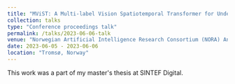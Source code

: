```yaml
---
title: "MViST: A Multi-label Vision Spatiotemporal Transformer for Underwater Ship Inspection"
collection: talks
type: "Conference proceedings talk"
permalink: /talks/2023-06-06-talk
venue: "Norwegian Artificial Intelligence Research Consortium (NORA) Annual Conference 2023"
date: 2023-06-05 - 2023-06-06
location: "Tromsø, Norway"
---
```


This work was a part of my master's thesis at SINTEF Digital. 
